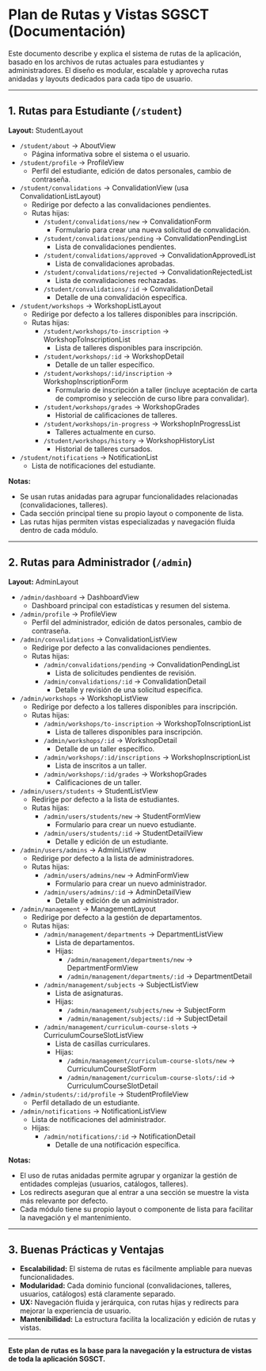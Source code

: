 # Plan de Rutas y Vistas SGSCT (Documentación)

Este documento describe y explica el sistema de rutas de la aplicación, basado en los archivos de rutas actuales para estudiantes y administradores. El diseño es modular, escalable y aprovecha rutas anidadas y layouts dedicados para cada tipo de usuario.

---

## 1. Rutas para Estudiante (`/student`)

**Layout:** StudentLayout

- `/student/about` → AboutView
  - Página informativa sobre el sistema o el usuario.
- `/student/profile` → ProfileView
  - Perfil del estudiante, edición de datos personales, cambio de contraseña.
- `/student/convalidations` → ConvalidationView (usa ConvalidationListLayout)
  - Redirige por defecto a las convalidaciones pendientes.
  - Rutas hijas:
    - `/student/convalidations/new` → ConvalidationForm
      - Formulario para crear una nueva solicitud de convalidación.
    - `/student/convalidations/pending` → ConvalidationPendingList
      - Lista de convalidaciones pendientes.
    - `/student/convalidations/approved` → ConvalidationApprovedList
      - Lista de convalidaciones aprobadas.
    - `/student/convalidations/rejected` → ConvalidationRejectedList
      - Lista de convalidaciones rechazadas.
    - `/student/convalidations/:id` → ConvalidationDetail
      - Detalle de una convalidación específica.
- `/student/workshops` → WorkshopListLayout
  - Redirige por defecto a los talleres disponibles para inscripción.
  - Rutas hijas:
    - `/student/workshops/to-inscription` → WorkshopToInscriptionList
      - Lista de talleres disponibles para inscripción.
    - `/student/workshops/:id` → WorkshopDetail
      - Detalle de un taller específico.
    - `/student/workshops/:id/inscription` → WorkshopInscriptionForm
      - Formulario de inscripción a taller (incluye aceptación de carta de compromiso y selección de curso libre para convalidar).
    - `/student/workshops/grades` → WorkshopGrades
      - Historial de calificaciones de talleres.
    - `/student/workshops/in-progress` → WorkshopInProgressList
      - Talleres actualmente en curso.
    - `/student/workshops/history` → WorkshopHistoryList
      - Historial de talleres cursados.
- `/student/notifications` → NotificationList
  - Lista de notificaciones del estudiante.

**Notas:**
- Se usan rutas anidadas para agrupar funcionalidades relacionadas (convalidaciones, talleres).
- Cada sección principal tiene su propio layout o componente de lista.
- Las rutas hijas permiten vistas especializadas y navegación fluida dentro de cada módulo.

---

## 2. Rutas para Administrador (`/admin`)

**Layout:** AdminLayout

- `/admin/dashboard` → DashboardView
  - Dashboard principal con estadísticas y resumen del sistema.
- `/admin/profile` → ProfileView
  - Perfil del administrador, edición de datos personales, cambio de contraseña.
- `/admin/convalidations` → ConvalidationListView
  - Redirige por defecto a las convalidaciones pendientes.
  - Rutas hijas:
    - `/admin/convalidations/pending` → ConvalidationPendingList
      - Lista de solicitudes pendientes de revisión.
    - `/admin/convalidations/:id` → ConvalidationDetail
      - Detalle y revisión de una solicitud específica.
- `/admin/workshops` → WorkshopListView
  - Redirige por defecto a los talleres disponibles para inscripción.
  - Rutas hijas:
    - `/admin/workshops/to-inscription` → WorkshopToInscriptionList
      - Lista de talleres disponibles para inscripción.
    - `/admin/workshops/:id` → WorkshopDetail
      - Detalle de un taller específico.
    - `/admin/workshops/:id/inscriptions` → WorkshopInscriptionList
      - Lista de inscritos a un taller.
    - `/admin/workshops/:id/grades` → WorkshopGrades
      - Calificaciones de un taller.
- `/admin/users/students` → StudentListView
  - Redirige por defecto a la lista de estudiantes.
  - Rutas hijas:
    - `/admin/users/students/new` → StudentFormView
      - Formulario para crear un nuevo estudiante.
    - `/admin/users/students/:id` → StudentDetailView
      - Detalle y edición de un estudiante.
- `/admin/users/admins` → AdminListView
  - Redirige por defecto a la lista de administradores.
  - Rutas hijas:
    - `/admin/users/admins/new` → AdminFormView
      - Formulario para crear un nuevo administrador.
    - `/admin/users/admins/:id` → AdminDetailView
      - Detalle y edición de un administrador.
- `/admin/management` → ManagementLayout
  - Redirige por defecto a la gestión de departamentos.
  - Rutas hijas:
    - `/admin/management/departments` → DepartmentListView
      - Lista de departamentos.
      - Hijas:
        - `/admin/management/departments/new` → DepartmentFormView
        - `/admin/management/departments/:id` → DepartmentDetail
    - `/admin/management/subjects` → SubjectListView
      - Lista de asignaturas.
      - Hijas:
        - `/admin/management/subjects/new` → SubjectForm
        - `/admin/management/subjects/:id` → SubjectDetail
    - `/admin/management/curriculum-course-slots` → CurriculumCourseSlotListView
      - Lista de casillas curriculares.
      - Hijas:
        - `/admin/management/curriculum-course-slots/new` → CurriculumCourseSlotForm
        - `/admin/management/curriculum-course-slots/:id` → CurriculumCourseSlotDetail
- `/admin/students/:id/profile` → StudentProfileView
  - Perfil detallado de un estudiante.
- `/admin/notifications` → NotificationListView
  - Lista de notificaciones del administrador.
  - Hijas:
    - `/admin/notifications/:id` → NotificationDetail
      - Detalle de una notificación específica.

**Notas:**
- El uso de rutas anidadas permite agrupar y organizar la gestión de entidades complejas (usuarios, catálogos, talleres).
- Los redirects aseguran que al entrar a una sección se muestre la vista más relevante por defecto.
- Cada módulo tiene su propio layout o componente de lista para facilitar la navegación y el mantenimiento.

---

## 3. Buenas Prácticas y Ventajas

- **Escalabilidad:** El sistema de rutas es fácilmente ampliable para nuevas funcionalidades.
- **Modularidad:** Cada dominio funcional (convalidaciones, talleres, usuarios, catálogos) está claramente separado.
- **UX:** Navegación fluida y jerárquica, con rutas hijas y redirects para mejorar la experiencia de usuario.
- **Mantenibilidad:** La estructura facilita la localización y edición de rutas y vistas.

---

**Este plan de rutas es la base para la navegación y la estructura de vistas de toda la aplicación SGSCT.** 